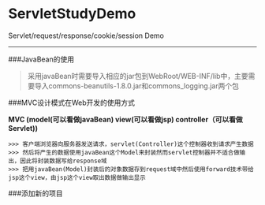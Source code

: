 # ServletStudyDemo
Servlet/request/response/cookie/session Demo

---

###JavaBean的使用
> 采用javaBean时需要导入相应的jar包到WebRoot/WEB-INF/lib中，主要需要导入commons-beanutils-1.8.0.jar和commons_logging.jar两个包

###MVC设计模式在Web开发的使用方式

**MVC (model(可以看做javaBean) view(可以看做jsp) controller（可以看做Servlet))**

    >>> 客户端浏览器向服务器发送请求，servlet(Controller)这个控制器收到请求产生数据
    >>> 然后将产生的数据使用javaBean这个Model来封装然而servlet控制器并不适合做输出，因此将封装数据写给response域
    >>> 把用javaBean(Model)封装后的对象数据存到request域中然后使用forward技术带给jsp这个view，由jsp这个view取出数据做输出显示

###添加新的项目
